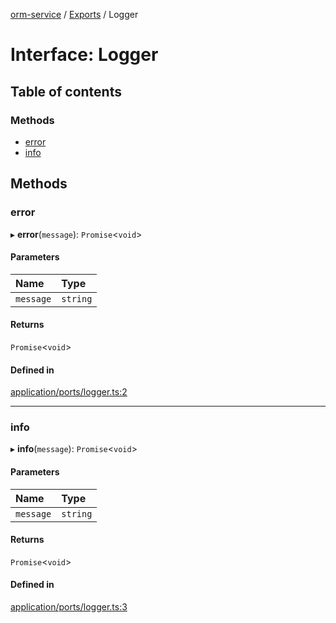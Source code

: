 [orm-service](../README.md) / [Exports](../modules.md) / Logger

# Interface: Logger

## Table of contents

### Methods

- [error](Logger.md#error)
- [info](Logger.md#info)

## Methods

### error

▸ **error**(`message`): `Promise`<`void`\>

#### Parameters

| Name | Type |
| :------ | :------ |
| `message` | `string` |

#### Returns

`Promise`<`void`\>

#### Defined in

[application/ports/logger.ts:2](https://github.com/FlavioLionelRita/lambdaorm-svc/blob/d409ae8/src/lib/application/ports/logger.ts#L2)

___

### info

▸ **info**(`message`): `Promise`<`void`\>

#### Parameters

| Name | Type |
| :------ | :------ |
| `message` | `string` |

#### Returns

`Promise`<`void`\>

#### Defined in

[application/ports/logger.ts:3](https://github.com/FlavioLionelRita/lambdaorm-svc/blob/d409ae8/src/lib/application/ports/logger.ts#L3)
